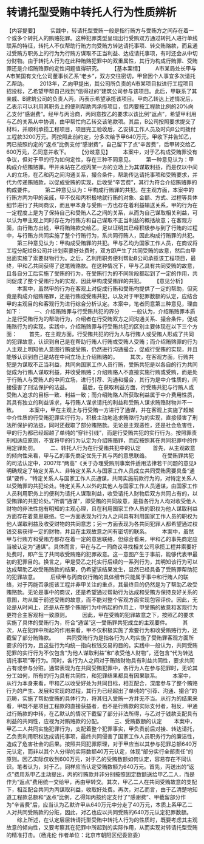 # 转请托型受贿中转托人行为性质辨析

【内容提要】
　　实践中，转请托型受贿一般是指行贿方与受贿方之间存在着一个或多个转托人的贿赂犯罪。这种犯罪类型呈现出行受贿双方通过转托人进行单线联系的特征，转托人不仅帮助行贿方向受贿方转达请托事项、转交贿赂款，而且通过受贿方职务上的行为为行贿方谋取不正当利益、达成请托事项，有时还会从中切分财物。由于转托人行为在此种贿赂犯罪中的双重属性，其行为构成行贿罪、受贿罪还是介绍贿赂罪的定性问题值得研究。
　　【基本案情】
　　A市某局处长甲与A市某国有文化公司董事长乙系“老乡”，双方交往密切，甲曾因个人事宜多次请托乙帮助。
　　2013年，乙向甲提出，其公司所负责的A市某项目拟进行工程项目招投标，乙希望甲帮自己找到“信得过的”建筑公司参与该项目。此后，甲联系了其亲戚、B建筑公司的负责人丙，丙表示希望承揽该项目。甲向乙转达上述情况后，乙表示可以利用其职务上的便利帮助丙承揽项目，但丙要按工程款比例的20%向乙支付“感谢费”。经甲与丙洽商，丙同意按乙的要求以该比例“返点”，希望甲利用与乙的关系从中协调，由甲帮忙向乙转交该笔款项。其后，B公司按照要求提交了材料，并顺利承揽工程项目，项目完工验收后，乙安排工作人员及时向B公司拨付工程款3200万元。丙按照此前约定，分多次给予甲640万元。甲收下并告知乙，丙已按照约定的“返点”比例支付“感谢费”，自己留下了点“辛苦费”，后甲转交给乙600万元，乙同意并收下。
　　【分歧意见】
　　本案中，对于乙构成受贿罪没有争议，但对于甲的行为如何定性，存在三种不同意见。
　　第一种意见认为：甲构成介绍贿赂罪。甲并未站在乙或丙某一方的立场上为其谋取利益，而是仅以中间人的立场，在乙和丙之间沟通关系，撮合条件，帮助传达请托事项和受贿要求，并代为传递贿赂款，以促成受贿的实现，后收受“辛苦费”，其行为符合介绍贿赂罪的构成要件。
　　第二种意见认为：甲构成行贿罪的共犯。在主观方面，本案中的行贿方丙为甲的亲戚，甲不仅和丙积极地就行贿的对象、金额、方式、过程等具体细节进行了共同商议，而且甲本身与受贿一方也存在着利益输送关系，甲的行为在一定程度上是为了保持自己和受贿人乙之间的关系，从而为自己谋取相关利益，可以认为甲主观上同时存在为行贿方和自己谋取不正当利益的概括故意；在客观方面，由行贿方出钱，甲将贿赂款交给乙，足以证明其已经积极参与到了行贿的过程中，与行贿方共同实施了整个行贿行为，系共同行贿人，因此构成行贿罪的共犯。
　　第三种意见认为：甲构成受贿罪的共犯。甲与乙均为国家工作人员，在商议将工程分配给B公司并计划索要好处费时，双方即产生了共同受贿的故意，然后由甲出面实施了索要财物行为。之后，乙利用职务便利帮助B公司承揽该工程项目，最终，甲和乙共同获得了这笔贿赂款。在这种情况下，甲与乙具有共同受贿的故意，且各自分工后实施了受贿的行为，在受贿行为的不同阶段都起到了一定的作用，共同促成了整个受贿行为的实现，因此甲构成受贿罪的共犯。
　　【意见分析】
　　本案中，虽然甲的行为在客观上对促成行贿和受贿均提供了一定的帮助，但究竟是构成介绍贿赂罪，还是行贿或受贿共犯，以及对于甲犯罪数额的认定，应结合甲的主观目的和客观行为进行综合分析认定。本案中，笔者同意第三种意见，理由如下：
　　一、介绍贿赂罪与行受贿共犯的界分
　　一般认为，介绍贿赂罪本质上是行受贿行为的帮助行为，介绍者在行受贿双方之间沟通关系、撮合条件，促成贿赂行为的实现。实践中，介绍贿赂罪与行受贿共犯的区别主要体现在以下三个方面：
　　首先，在主观方面，行受贿共犯的行为人与行贿人或受贿人形成了共同的犯罪故意，认识到自己是在帮助行贿人行贿或受贿人受贿；而介绍贿赂罪的行为人主观上明知他人意图行贿或受贿，仍然进行沟通撮合，促成行受贿的实现，并且能够认识到自己是站在中间立场上介绍贿赂的。
　　其次，在客观方面，行贿共犯是为谋取不正当利益，共同向国家工作人员行贿，受贿共犯是以各自的行为共同促成为行贿人谋取利益，并收受贿赂；介绍贿赂人不直接实施行贿或受贿，而是处于行贿人与受贿人的中间立场，进行引荐、沟通和撮合，其行为是中介性质的，间接侵害了刑法保护的法益。
　　最后，在获取利益方面，行受贿共犯与行贿人或受贿人追求的目标一致、利益一致；而介绍贿赂人所获取利益属于中介费用性质，其具有独立的利益诉求，与行贿人谋求请托的利益和受贿人谋求贿赂财物并不一致。
　　本案中，甲在主观上与行受贿一方进行了通谋，并在客观上实施了超越中介性质的行受贿犯罪实行行为，积极主动地追求贿赂行为的实现，直接侵害了刑法所保护的法益，同时还截取了部分贿赂款。无论是主观恶性，还是社会危害性，甲的行为都已经超越了单纯的“穿针引线”，而是行受贿共犯的实行行为。按照罪责刑相适应原则，不宜将甲的行为认定为介绍贿赂罪，而应按照其在共同犯罪中的作用定罪处罚。
　　二、转托人行为在行受贿共犯中的认定
　　首先，从主观故意的倾向性来看，甲与乙的事先商定优先于其与丙的意思联络。
　　在受贿罪共犯的司法认定中，2007年“两高”《关于办理受贿刑事案件适用法律若干问题的意见》明确规定了特定关系人、非特定关系人与国家工作人员成立共同受贿需要具备“通谋”要件，“特定关系人与国家工作人员通谋，共同实施前款行为的，对特定关系人以受贿罪的共犯论处。特定关系人以外的其他人与国家工作人员通谋，由国家工作人员利用职务上的便利为请托人谋取利益，收受请托人财物后双方共同占有的，以受贿罪的共犯论处。”所谓“通谋”，即受贿的共同故意，是指各行为人均对收受他人财物的非法性抱有明知的主观心理，且在利用国家工作人员的职权为他人谋取利益方面存在着意思联络。它一方面表现为行为人之间具有利用国家工作人员的职权为他人谋取利益及收受财物的共同意志；另一方面表现为各共同犯罪人都希望通过权钱交易获得一定的财物，并且在主观故意之间有密切的联系。
　　本案中，虽然甲与行贿方和受贿方都存在着一定的意思联络，但综合看来，甲和乙的事先商定应当被认定为“通谋”。具体而言，甲在与乙一同商议寻找相关公司承揽工程并索要好处费时，即产生了共同收受贿赂的犯罪故意。这一意图产生于事前，能够代表甲最初的犯罪目的。换言之，甲是受乙之托实行后续的一系列行为，其明知该行为可以达成帮助乙收受贿赂款的结果，仍希望该结果发生，显然已经具备了受贿罪帮助犯的犯罪故意。
　　后续甲与丙商议行贿的具体细节只能属于事中和行贿人的联络，对于丙能否承揽该工程并非甲关注的重点，其最终目的仍然是为了帮助乙收受贿赂款。无论是事中的商议，还是希望通过帮助行为达成和受贿方保持良好关系的意图，均从属于前述受贿的故意，而不能对整个客观方面实现包容评价。因此，无论是从时间上，还是从在整个贿赂行为中所起的作用上，甲受贿的故意和客观行为更符合主客观相一致原则。
　　因此，甲在受贿的犯罪故意之下，按照乙的要求实施了具体的受贿行为，符合“通谋”这一受贿罪共犯成立的主观要件。
　　其次，从在犯罪中所起的作用来看，甲不仅积极实施了索要行为和收受贿赂行为，还截留了部分贿赂款。
　　共同受贿行为是指各行为人均实施了受贿罪客观方面所要求的行为，且这些行为均统一指向权钱交易的目的。实践中一般认为，共同受贿犯罪的实行行为不仅包含“为他人谋取利益”和“收受他人财物”，还包含“代为转达请托事项”等行为。同时，各行为人之间对于贿赂财物具有利益共同性，要求共同占有或参与分赃。通常表现为在共同受贿犯罪中，各行为人在参与犯罪时，无论其分工如何，所有的行为具有共同性，和犯罪结果都具有因果联系。
　　本案中，从行为本身来看，甲和乙以收受好处为共同目标，相互配合，深度参与了整个贿赂行为的产生、发展和实现的过程，其行为已经超出了单纯的“引荐、沟通、撮合”的范畴，实施了帮助受贿的具体行为，将其归入受贿一方并无不当。从行为的结果来看，甲既不是项目工程款的直接获益者，也不是行贿款的实际支付者，相反，甲通过行贿款的中转，在乙默认的情况下截留了部分非法所得，与乙对于钱款支配具有利益的共同性，应视为对贿赂款的分配。
　　三、受贿数额的认定
　　本案中，甲乙二人共同实施犯罪行为，支配着整个犯罪事实，甲负责前后对接、转达请托，乙负责利用职权达成请托事项，最终共同侵害了国家工作人员职务行为的廉洁性，造成了危害社会的后果。按照共同犯罪原理，对于甲应当以其参与犯罪总额640万元认定，而非以其个人分得的实际数额40万元认定，体现“部分实行全部责任”的原则。因乙实际仅收到600万元，对于乙的受贿数额如何认定，容易存在不同认识。笔者认为，对于乙，同样应当认定受贿数额为640万元。首先，丙送出的“返点”费用系甲乙主动提出，丙的行贿款并非分别按照固定数额送给甲乙二人，而是作为“返点”费用统一交给甲，再由甲转交。其次，甲乙二人在共同受贿故意的支配下，相互配合共同为丙谋取利益，收取好处费。再次，对乙而言，由于乙清楚地知道工程款总额和“返点”比例，乙得知丙按约定支付了“感谢费”、甲截留部分作为“辛苦费”后，应当认为乙默许甲从640万元中分走了40万元，本质上系甲乙二人对共同受贿款的分赃，因此，对乙也应以共同受贿的640万元认定犯罪数额。
　　综上所述，在认定层层转请托型受贿中转托人行为的性质时，既要考虑其主观故意的倾向性，又要考察其在犯罪中所起到的实际作用，从而实现对转请托型受贿的精准打击。（杨兆伦 作者单位：北京市朝阳区纪委监委）